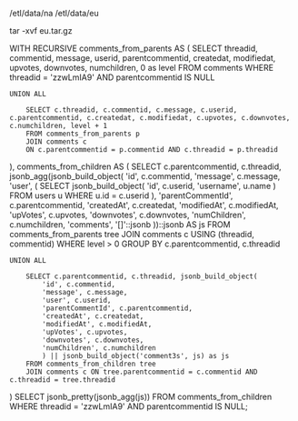 /etl/data/na
/etl/data/eu

tar -xvf eu.tar.gz

WITH RECURSIVE comments_from_parents AS (
		SELECT threadid, commentid, message, userid, parentcommentid, createdat, modifiedat, upvotes, downvotes, numchildren, 0 as level
		FROM comments
		WHERE threadid = 'zzwLmIA9' AND parentcommentid IS NULL

	UNION ALL

		SELECT c.threadid, c.commentid, c.message, c.userid, c.parentcommentid, c.createdat, c.modifiedat, c.upvotes, c.downvotes, c.numchildren, level + 1
		FROM comments_from_parents p
		JOIN comments c
		ON c.parentcommentid = p.commentid AND c.threadid = p.threadid
),
comments_from_children AS (
		SELECT c.parentcommentid, c.threadid, jsonb_agg(jsonb_build_object(
			'id', c.commentid,
			'message', c.message,
			'user', (
				SELECT jsonb_build_object(
					'id', c.userid,
					'username', u.name
				)
				FROM users u
				WHERE u.id = c.userid
			),
			'parentCommentId', c.parentcommentid,
			'createdAt', c.createdat,
			'modifiedAt', c.modifiedAt,
			'upVotes', c.upvotes,
			'downvotes', c.downvotes,
			'numChildren', c.numchildren,
			'comments', '[]'::jsonb
		))::jsonb AS js
		FROM comments_from_parents tree
		JOIN comments c USING (threadid, commentid)
		WHERE level > 0
		GROUP BY c.parentcommentid, c.threadid

	UNION ALL

		SELECT c.parentcommentid, c.threadid, jsonb_build_object(
			'id', c.commentid,
			'message', c.message,
			'user', c.userid,
			'parentCommentId', c.parentcommentid,
			'createdAt', c.createdat,
			'modifiedAt', c.modifiedAt,
			'upVotes', c.upvotes,
			'downvotes', c.downvotes,
			'numChildren', c.numchildren
			) || jsonb_build_object('comment3s', js) as js
		FROM comments_from_children tree
		JOIN comments c ON tree.parentcommentid = c.commentid AND c.threadid = tree.threadid
)
SELECT jsonb_pretty(jsonb_agg(js))
FROM comments_from_children
WHERE threadid = 'zzwLmIA9' AND parentcommentid IS NULL;